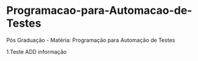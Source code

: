 # Programacao-para-Automacao-de-Testes
Pós Graduação - Matéria: Programação para Automação de Testes

1.Teste ADD informação